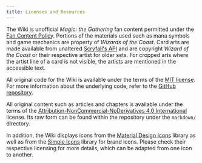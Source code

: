 ```yaml
---
title: Licenses and Resources
---
```


The Wiki is unofficial *Magic: the Gathering* fan content permitted under the
[Fan Content Policy][wizards:fcp]. Portions of the materials used such as mana
symbols and game mechanics are property of *Wizards of the Coast*. Card arts are
made available from unaltered [Scryfall's API][scryfall:api] and are copyright
*Wizard of the Coast* or their respective artist for older sets. For cropped
arts where the artist line of a card is not visible, the artists are mentioned
in the accessible text.

All original code for the Wiki is available under the terms of the [MIT
license][code:license]. For more information about the underlying code, refer to
the [GitHub repository][code:repository].

All original content such as articles and chapters is available under the terms
of the [Attribution-NonCommercial-NoDerivatives 4.0 International][wiki:license]
license. Its raw form can be found within the repository under the `markdown/`
directory.

In addition, the Wiki displays icons from the [Material Design Icons][icons:mdi]
library as well as from the [Simple Icons][icons:simple-icons] library for brand
icons. Please check their respective licensing for more details, which can be
adapted from one icon to another.

[code:license]: https://github.com/angrybacon/doomsday-wiki/blob/master/LICENSE.org
[code:repository]: https://github.com/angrybacon/doomsday-wiki
[icons:mdi]: https://pictogrammers.com/library/mdi/
[icons:simple-icons]: https://simpleicons.org
[scryfall:api]: https://scryfall.com/docs/api
[wiki:license]: https://creativecommons.org/licenses/by-nc-nd/4.0/legalcode
[wizards:fcp]: https://company.wizards.com/en/legal/fancontentpolicy
